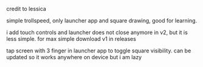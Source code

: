 credit to lessica

simple trollspeed, only launcher app and square drawing, good for learning. 

i add touch controls and launcher does not close anymore in v2, but it is less simple. for max simple download v1 in releases

tap screen with 3 finger in launcher app to toggle square visibility. can be updated so it works anywhere on device but i am lazy
